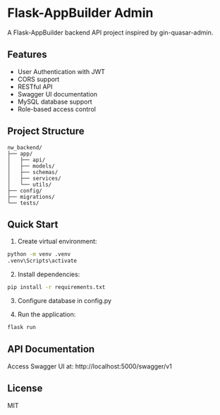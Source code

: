 # Flask-AppBuilder Admin

A Flask-AppBuilder backend API project inspired by gin-quasar-admin.

## Features

- User Authentication with JWT
- CORS support
- RESTful API
- Swagger UI documentation
- MySQL database support
- Role-based access control

## Project Structure

```
nw_backend/
├── app/
│   ├── api/
│   ├── models/
│   ├── schemas/
│   ├── services/
│   └── utils/
├── config/
├── migrations/
└── tests/
```

## Quick Start

1. Create virtual environment:
```bash
python -m venv .venv
.venv\Scripts\activate
```

2. Install dependencies:
```bash
pip install -r requirements.txt
```

3. Configure database in config.py

4. Run the application:
```bash
flask run
```

## API Documentation

Access Swagger UI at: http://localhost:5000/swagger/v1

## License

MIT
